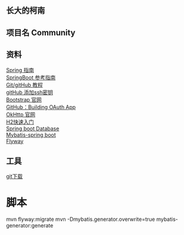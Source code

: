 ## 长大的柯南

## 项目名 Community

## 资料
[Spring 指南](https://spring.io/guides)  
[SpringBoot 参考指南](https://docs.spring.io/spring-boot/docs/2.0.3.RELEASE/reference/htmlsingle/#using-boot-starter)  
[Git/gitHub 教程](https://www.bilibili.com/video/BV1n441157Zt?p=1&vd_source=31090873fe5bbaacc7b42c8cd03d5bd0)  
[gitHub 添加ssh密钥](https://docs.github.com/zh/authentication/connecting-to-github-with-ssh/checking-for-existing-ssh-keys)  
[Bootstrap 官网](https://v3.bootcss.com/)  
[GitHub：Building OAuth App](https://docs.github.com/en/developers/apps/building-oauth-apps/creating-an-oauth-app)  
[OkHttp 官网](https://square.github.io/okhttp/)  
[H2快速入门](http://h2database.com/html/quickstart.html)  
[Spring boot Database](https://docs.spring.io/spring-boot/docs/current/reference/html/data.html#data.sql.datasource.configuration)  
[Mybatis-spring boot](http://mybatis.org/spring-boot-starter/mybatis-spring-boot-autoconfigure/index.html)  
[Flyway](https://developer.aliyun.com/article/842712)  

## 工具
[git下载](https://gitforwindows.org/)

# 脚本
mvn flyway:migrate
mvn -Dmybatis.generator.overwrite=true mybatis-generator:generate